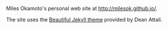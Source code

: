 Miles Okamoto's personal web site at http://milesok.github.io/.

The site uses the [Beautiful Jekyll theme](https://github.com/daattali/beautiful-jekyll) provided by Dean Attali.
